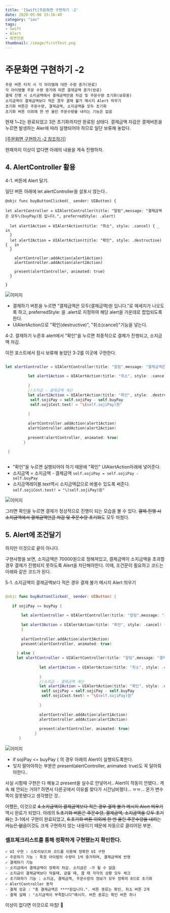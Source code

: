 ```yaml
---
title: '[Swift]주문화면 구현하기 -2'
date: 2020-05-06 15:16:40
category: "ios"
tags:
- Swift
- Alert
- 화면전환
thumbnail: /image/firstTest.png
---
```


# 주문화면 구현하기 -2

```
주문 버튼 터치 시 각 아이템에 대한 수량 증가(완료)
각 아이템별 주문 수량 증가에 따른 결제금액 증가(완료)
결제 진행 시 소지금액에서 결제금액만큼 차감 및 주문수량 초기화(보류중)
소지금액이 결제금액보다 적은 경우 결제 불가 메시지 Alert 띄우기
초기화 버튼은 주문수량, 결제금액, 소지금액을 모두 초기화
초기화 버튼 이외에 한 번 올린 주문수량을 내리는 기능은 없음
```

현재 1~2는 완료되었고 3은 초기화까지만 완료된 상태다. 결제금액 차감은 결제버튼을 누르면 발생하는 Aler에 따라 실행되어야 하므로 일단 보류해 놓았다. 


[[주문화면 구현하기 -2 참조하기]](https://qussk.github.io/2020/05/06/Swift-%EC%A3%BC%EB%AC%B8%ED%99%94%EB%A9%B4-%EA%B5%AC%ED%98%84%ED%95%98%EA%B8%B0-1)


현재까지 이상이 없다면 아래의 내용을 계속 진행하자. 



## 4. AlertController 활용 

4-1. 버튼에 Alert 달기.

일단 버튼 아래에 let alertController을 살포시 얹는다.. 

```
@objc func buyButtonClicked(_ sender: UIButton) {

let alertController = UIAlertController(title: "알림",message: "결제금액은 모두\(buyPay)원 입니다.", preferredStyle: .alert)
         
  let alert1Action = UIAlertAction(title: "취소", style: .cancel) { _ in
  }
  let alert2Action = UIAlertAction(title: "확인", style: .destructive) { _ in
  }
  
    alertController.addAction(alert1Action)
    alertController.addAction(alert2Action)
            
    present(alertController, animated: true)
  }
          
}   

```


![이미지](/image/first-3.png)


- 결제하기 버튼을 누르면 "결제금액은 모두\(결제금액)원 입니다."로 메세지가 나오도록 하고, preferredStyle: 을 .alert로 지정하여 해당 alert을 가운데로 팝업되도록 한다. 
- UIAlertAction으로 "확인(destructive)", "취소(cancel)"기능을 넣는다. 


4-2. 결제하기 누른후 alert에서 "확인"을 누르면 최종적으로 결제가 진행되고, 소지금액 차감. 

이전 포스트에서 잠시 보류해 놓았던 3-2를 이곳에 구현한다. 

```swift

let alertController = UIAlertController(title: "알림",message: "결제금액은 모두\(buyPay)원 입니다.", preferredStyle: .alert)
          
          let alert1Action = UIAlertAction(title: "취소", style: .cancel) { _ in
            
          }
          //소지금 - 결제금액 계산
          let alert2Action = UIAlertAction(title: "확인", style: .destructive) { _ in
           self.sojiPay = self.sojiPay - self.buyPay
           self.sojiCost.text! = "\(self.sojiPay)원"
            
          }
          
          alertController.addAction(alert1Action)
          alertController.addAction(alert2Action)
          
          present(alertController, animated: true)
        }
        
 }
 
 ```


 - "확인"을 누르면 실행되어야 하기 때문에 "확인" UIAlertAction아래에 넣어준다.
 - 소지금액 = 소지금액 - 결제금액 
 ```self.sojiPay = self.sojiPay - self.buyPay```
 - 소지금액레이블.text역시 소지금액값으로 바뀔수 있도록 써준다.
```self.sojiCost.text! = "\(self.sojiPay)원"```


![이미지](/image/first-5.png)


그러면 확인을 누르면 결제가 정상적으로 진행이 되는 모습을 볼 수 있다. ~~결제 진행 시 소지금액에서 결제금액만큼 차감 및 주문수량 초기화~~도 모두 마쳤다. 


## 5. Alert에 조건달기 

하지만 이것으로 끝이 아니다. 

구현사항을 보면, 소지금액은 70000원으로 정해져있고, 결제금액이 소지금액을 초과할 경우 결제가 진행되지 못하도록 Alert을 차단해야한다. 이때, 조건문이 필요하고 코드는 아래와 같은 코드가 된다. 

5-1. 소지금액이 결제금액보다 적은 경우 결제 불가 메시지 Alert 띄우기


```swift

@objc func buyButtonClicked(_ sender: UIButton) {
   
   if sojiPay <= buyPay {
       
       let alertController = UIAlertController(title: "알림",message: "소지금액이 부족합니다", preferredStyle: .alert)
       
       let alert3Action = UIAlertAction(title: "확인", style: .cancel) { _ in
       }
       
       alertController.addAction(alert3Action)
       present(alertController, animated: true)
   
     } else {
     let alertController = UIAlertController(title: "알림",message: "결제금액은 모두\(buyPay)원 입니다.", preferredStyle: .alert)
               
               let alert1Action = UIAlertAction(title: "취소", style: .cancel) { _ in
                 
               }
               //소지금 - 결제금액 계산
               let alert2Action = UIAlertAction(title: "확인", style: .destructive) { _ in
                self.sojiPay = self.sojiPay - self.buyPay
                self.sojiCost.text! = "\(self.sojiPay)원"
                 
               }
               
               alertController.addAction(alert1Action)
               alertController.addAction(alert2Action)
               
               present(alertController, animated: true)
             }
      }
```

![이미지](/image/first-4.png)


- if sojiPay <= buyPay { 의 경우 아래의 Alert이 실행되도록한다. 
- 잊지 말아야하는 부분은 present(alertController, animated: true)도 꼭 달아줘야한다.. 


사실 시험때 구현은 다 해놓고 present을 실수로 안넣어서.. Alert이 작동이 안됐다.. 계속 왜 안되는 거야? 하면서 다른곳에서 이유를 찾다가 시간낭비했다... ㅠㅠ... 몬가 변수쪽이 잘못됐다고 생각했던 것..

어쨌든, 이것으로 ~~4.소지금액이 결제금액보다 적은 경우 결제 불가 메시지 Alert 띄우기~~역시 완료가 되었다. 아래의 ~~5.초기화 버튼은 주문수량, 결제금액, 소지금액을 모두 초기화~~는 3-1에서 구현이 완료되었고, 
~~6.초기화 버튼 이외에 한 번 올린 주문수량을 내리는 기능은 없음~~이것도 크게 구현하지 않는 내용이기 때문에 자동으로 클리어된 부분. 



### 셀프체크리스트를 통해 정확하게 구현됐는지 확인한다. 
```
✓ UI 구현 : 스토리보드와 코드를 이용해 정확한 UI 구현
✓ 주문하기 기능 : 특정 아이템의 수량이 1씩 증가하며, 결제금액에 반영
✓ 결제하기 기능
- 소지금에서 결제금액이 정확히 차감. 소지금은 -가 될 수 없음
- 소지금이 결제금액보다 작을때, 같을 때, 클 때 각각의 상황 모두 체크
✓ 초기화하기 기능 : 소지금, 결제금액, 주문수량의 정보가 모두 정확히 0으로 초기화
✓ AlertController 동작
- 결제 성공 : "총 결제금액은 ****원입니다.". 버튼 종류는 확인, 취소 버튼 2개
- 결제 실패 : "소지금액이 부족합니다"메시지. 버튼 종류는 확인 버튼 하나
```

이상이 없다면 이것으로 마침! :princess:



